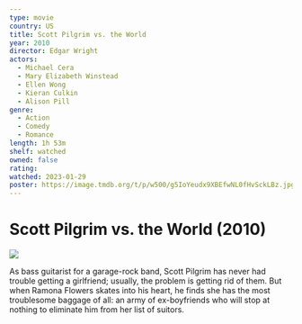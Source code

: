 ```yaml
---
type: movie
country: US
title: Scott Pilgrim vs. the World
year: 2010
director: Edgar Wright
actors:
  - Michael Cera
  - Mary Elizabeth Winstead
  - Ellen Wong
  - Kieran Culkin
  - Alison Pill
genre:
  - Action
  - Comedy
  - Romance
length: 1h 53m
shelf: watched
owned: false
rating:
watched: 2023-01-29
poster: https://image.tmdb.org/t/p/w500/g5IoYeudx9XBEfwNL0fHvSckLBz.jpg
---
```


# Scott Pilgrim vs. the World (2010)

![](https://image.tmdb.org/t/p/w500/g5IoYeudx9XBEfwNL0fHvSckLBz.jpg)

As bass guitarist for a garage-rock band, Scott Pilgrim has never had trouble getting a girlfriend; usually, the problem is getting rid of them. But when Ramona Flowers skates into his heart, he finds she has the most troublesome baggage of all: an army of ex-boyfriends who will stop at nothing to eliminate him from her list of suitors.